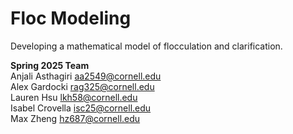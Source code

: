 # Floc Modeling
Developing a mathematical model of flocculation and clarification.

**Spring 2025 Team** <br>
Anjali Asthagiri aa2549@cornell.edu <br>
Alex Gardocki rag325@cornell.edu <br>
Lauren Hsu lkh58@cornell.edu <br>
Isabel Crovella isc25@cornell.edu <br>
Max Zheng hz687@cornell.edu
